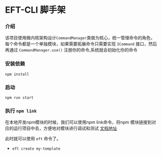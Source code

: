 # EFT-CLI 脚手架

### 介绍

该项目使用微内核架构设计`CommandManager`类做为核心，统一管理命令的角色，每个命令都是一个单独模块，如果需要拓展命令只需要实现 `ICommand` 接口，然后再通过 `CommandManager.use()` 注册你的命令,系统就会初始化你的命令
### 安装依赖

`npm install`

### 启动
`npm run start`

### 执行 `npm link`
在本地开发npm模块的时候，我们可以使用npm link命令，将npm 模块链接到对应的运行项目中去，方便地对模块进行调试和测试
[文档地址](https://docs.npmjs.com/cli/v8/commands/npm-link)


此时就可以使用 `eft` 命令了。

- `eft create my-template`

